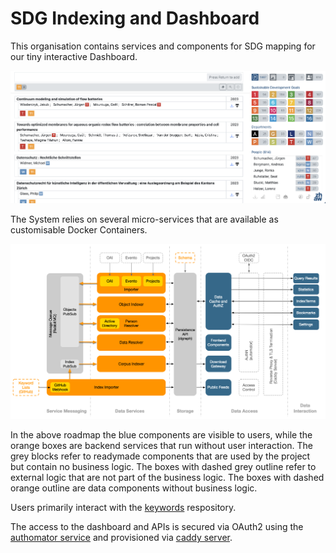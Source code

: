 # SDG Indexing and Dashboard 

This organisation contains services and components for SDG mapping for our tiny interactive Dashboard. 

![Dashboard](https://raw.githubusercontent.com/sustainability-zhaw/.github/main/profile/teaser_screen.png)


The System relies on several micro-services that are available as customisable Docker Containers. 

![Service Map](https://raw.githubusercontent.com/sustainability-zhaw/.github/main/profile/services_map.png)

In the above roadmap the blue components are visible to users, while the orange boxes are backend services that run without user interaction. The grey blocks refer to readymade components that are used by the project but contain no business logic. The  boxes with dashed grey outline refer to external logic that are not part of the business logic. The boxes with dashed orange outline are data components without business logic. 

Users primarily interact with the [keywords](https://github.com/sustainability-zhaw/keywords) respository. 

The access to the dashboard and APIs is secured via OAuth2 using the [authomator service](https://github.com/phish108/authomator) and provisioned via [caddy server](https://caddyserver.com).
